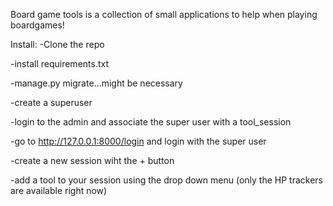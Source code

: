 Board game tools is a collection of small applications to help when playing boardgames!

Install:
-Clone the repo

-install requirements.txt

-manage.py migrate...might be necessary

-create a superuser

-login to the admin and associate the super user with a tool_session

-go to http://127.0.0.1:8000/login and login with the super user

-create a new session wiht the + button

-add a tool to your session using the drop down menu (only the HP trackers are available right now)


